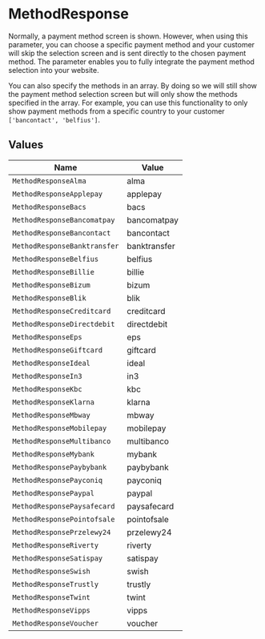 # MethodResponse

Normally, a payment method screen is shown. However, when using this parameter, you can choose a specific payment
method and your customer will skip the selection screen and is sent directly to the chosen payment method. The
parameter enables you to fully integrate the payment method selection into your website.

You can also specify the methods in an array. By doing so we will still show the payment method selection screen
but will only show the methods specified in the array. For example, you can use this functionality to only show
payment methods from a specific country to your customer `['bancontact', 'belfius']`.


## Values

| Name                         | Value                        |
| ---------------------------- | ---------------------------- |
| `MethodResponseAlma`         | alma                         |
| `MethodResponseApplepay`     | applepay                     |
| `MethodResponseBacs`         | bacs                         |
| `MethodResponseBancomatpay`  | bancomatpay                  |
| `MethodResponseBancontact`   | bancontact                   |
| `MethodResponseBanktransfer` | banktransfer                 |
| `MethodResponseBelfius`      | belfius                      |
| `MethodResponseBillie`       | billie                       |
| `MethodResponseBizum`        | bizum                        |
| `MethodResponseBlik`         | blik                         |
| `MethodResponseCreditcard`   | creditcard                   |
| `MethodResponseDirectdebit`  | directdebit                  |
| `MethodResponseEps`          | eps                          |
| `MethodResponseGiftcard`     | giftcard                     |
| `MethodResponseIdeal`        | ideal                        |
| `MethodResponseIn3`          | in3                          |
| `MethodResponseKbc`          | kbc                          |
| `MethodResponseKlarna`       | klarna                       |
| `MethodResponseMbway`        | mbway                        |
| `MethodResponseMobilepay`    | mobilepay                    |
| `MethodResponseMultibanco`   | multibanco                   |
| `MethodResponseMybank`       | mybank                       |
| `MethodResponsePaybybank`    | paybybank                    |
| `MethodResponsePayconiq`     | payconiq                     |
| `MethodResponsePaypal`       | paypal                       |
| `MethodResponsePaysafecard`  | paysafecard                  |
| `MethodResponsePointofsale`  | pointofsale                  |
| `MethodResponsePrzelewy24`   | przelewy24                   |
| `MethodResponseRiverty`      | riverty                      |
| `MethodResponseSatispay`     | satispay                     |
| `MethodResponseSwish`        | swish                        |
| `MethodResponseTrustly`      | trustly                      |
| `MethodResponseTwint`        | twint                        |
| `MethodResponseVipps`        | vipps                        |
| `MethodResponseVoucher`      | voucher                      |